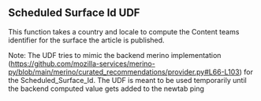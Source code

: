 
<!--
This is a short README for your routine, you can add any extra
documentation or examples that a user might want to see when
viewing the documentation at https://mozilla.github.io/bigquery-etl

You can embed an SQL file into your README using the following
syntax:

@sql(../examples/fenix_app_info.sql)
-->
## Scheduled Surface Id UDF

This function takes a country and locale to compute the Content teams identifier for the surface the article is
published.

Note:
The UDF tries to mimic the backend merino implementation
(https://github.com/mozilla-services/merino-py/blob/main/merino/curated_recommendations/provider.py#L66-L103) for
the Scheduled_Surface_Id.
The UDF is meant to be used temporarily until the backend computed value gets added to the newtab ping

